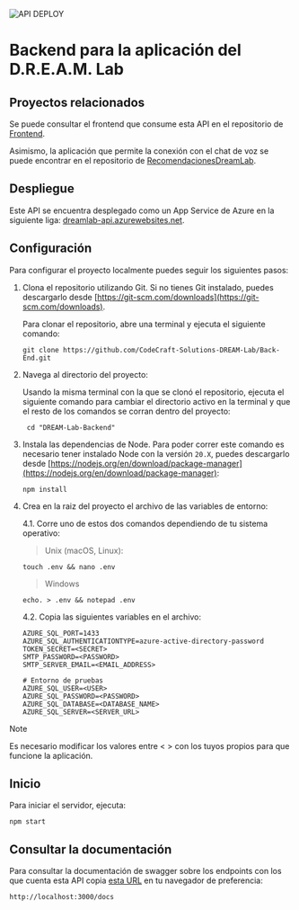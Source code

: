 ![API DEPLOY](https://github.com/CodeCraft-Solutions-DREAM-Lab/Back-End/actions/workflows/dev_dreamlab-api.yml/badge.svg)

# Backend para la aplicación del D.R.E.A.M. Lab

## Proyectos relacionados

Se puede consultar el frontend que consume esta API en el repositorio de [Frontend](https://github.com/CodeCraft-Solutions-DREAM-Lab/Front-End).

Asimismo, la aplicación que permite la conexión con el chat de voz se puede encontrar en el repositorio de [RecomendacionesDreamLab](https://github.com/CodeCraft-Solutions-DREAM-Lab/RecomendacionesDreamLab).

## Despliegue

Este API se encuentra desplegado como un App Service de Azure en la siguiente liga: [dreamlab-api.azurewebsites.net](dreamlab-api.azurewebsites.net).

## Configuración

Para configurar el proyecto localmente puedes seguir los siguientes pasos:

1. Clona el repositorio utilizando Git. Si no tienes Git instalado, puedes descargarlo desde [https://git-scm.com/downloads](https://git-scm.com/downloads).

    Para clonar el repositorio, abre una terminal y ejecuta el siguiente comando:

    ```
    git clone https://github.com/CodeCraft-Solutions-DREAM-Lab/Back-End.git
    ```

2. Navega al directorio del proyecto:

    Usando la misma terminal con la que se clonó el repositorio, ejecuta el siguiente comando para cambiar el directorio activo en la terminal y que el resto de los comandos se corran dentro del proyecto:

    ```
     cd "DREAM-Lab-Backend"
    ```

3. Instala las dependencias de Node. Para poder correr este comando es necesario tener instalado Node con la versión `20.X`, puedes descargarlo desde [https://nodejs.org/en/download/package-manager](https://nodejs.org/en/download/package-manager):

    ```
    npm install
    ```

4. Crea en la raiz del proyecto el archivo de las variables de entorno:

    4.1. Corre uno de estos dos comandos dependiendo de tu sistema operativo:

    > Unix (macOS, Linux):

    ```
    touch .env && nano .env
    ```

    > Windows

    ```
    echo. > .env && notepad .env
    ```

    4.2. Copia las siguientes variables en el archivo:

    ```
    AZURE_SQL_PORT=1433
    AZURE_SQL_AUTHENTICATIONTYPE=azure-active-directory-password
    TOKEN_SECRET=<SECRET>
    SMTP_PASSWORD=<PASSWORD>
    SMTP_SERVER_EMAIL=<EMAIL_ADDRESS>

    # Entorno de pruebas
    AZURE_SQL_USER=<USER>
    AZURE_SQL_PASSWORD=<PASSWORD>
    AZURE_SQL_DATABASE=<DATABASE_NAME>
    AZURE_SQL_SERVER=<SERVER_URL>
    ```

> [!NOTE]
> Es necesario modificar los valores entre < > con los tuyos propios para que funcione la aplicación.

## Inicio

Para iniciar el servidor, ejecuta:

```
npm start
```

## Consultar la documentación

Para consultar la documentación de swagger sobre los endpoints con los que cuenta esta API copia [esta URL](http://localhost:3000/docs) en tu navegador de preferencia:

```
http://localhost:3000/docs
```
